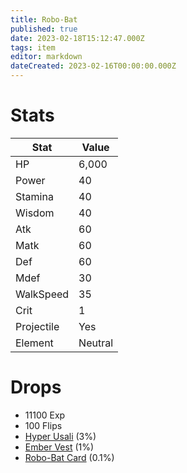 ```yaml
---
title: Robo-Bat
published: true
date: 2023-02-18T15:12:47.000Z
tags: item
editor: markdown
dateCreated: 2023-02-16T00:00:00.000Z
---
```


# Stats
|Stat|Value|
|-|-|
|HP|6,000|
|Power|40|
|Stamina|40|
|Wisdom|40|
|Atk|60|
|Matk|60|
|Def|60|
|Mdef|30|
|WalkSpeed|35|
|Crit|1|
|Projectile|Yes|
|Element|Neutral|

# Drops
 * 11100 Exp
 * 100 Flips
 * [Hyper Usali](items/hyper-usali.md) (3%)
 * [Ember Vest](items/ember-vest.md) (1%)
 * [Robo-Bat Card](items/robo-bat-card.md) (0.1%)
